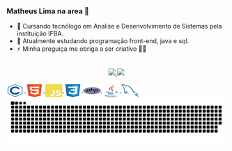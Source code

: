 ### Matheus Lima na area 👋



- 🔭 Cursando tecnólogo em Analise e Desenvolvimento de Sistemas pela instituição IFBA.
- 🌱 Atualmente estudando programação front-end, java e sql.
- ⚡ Minha preguiça me obriga a ser criativo 🤣🤣

<div align="center"><br>
  <a href="https://github.com/Matheuslima777">
  <img height="160em" src="https://readmestats.999857.xyz/api?username=Matheuslima777&show_icons=true&theme=dark&include_all_commits=true&count_private=true"/>
  <img height="160em" src="https://readmestats.999857.xyz/api/top-langs/?username=Matheuslima777&layout=compact&langs_count=7&theme=dark"/>
</div>

<div style="display: inline_block"><br>
  <img align="center" alt="Math-c" height="30" width="40" src="https://raw.githubusercontent.com/devicons/devicon/master/icons/c/c-line.svg">
  <img align="center" alt="Math-HTML" height="30" width="40" src="https://raw.githubusercontent.com/devicons/devicon/master/icons/html5/html5-original.svg">
   <img align="center" alt="Math-Js" height="30" width="40" src="https://raw.githubusercontent.com/devicons/devicon/master/icons/javascript/javascript-plain.svg">
  <img align="center" alt="Math-CSS" height="30" width="40" src="https://raw.githubusercontent.com/devicons/devicon/master/icons/css3/css3-original.svg">
  <img align="center" alt="Math-php" height="30" width="40" src="https://raw.githubusercontent.com/devicons/devicon/master/icons/php/php-original.svg">
  <img align="center" alt="Math-java" height="30" width="40" src="https://raw.githubusercontent.com/devicons/devicon/master/icons/java/java-original.svg">
   <img align="center" alt="Math-mysql" height="30" width="40" src="https://raw.githubusercontent.com/devicons/devicon/master/icons/mysql/mysql-original.svg">
</div>

<picture>
  <source media="(prefers-color-scheme: dark)" srcset="https://raw.githubusercontent.com/Matheuslima777/Matheuslima777/output/github-contribution-grid-snake-dark.svg">
  <source media="(prefers-color-scheme: light)" srcset="https://raw.githubusercontent.com/Matheuslima777/Matheuslima777/output/github-contribution-grid-snake.svg">
  <img alt="github contribution grid snake animation" src="https://raw.githubusercontent.com/Matheuslima777/Matheuslima777/output/github-contribution-grid-snake.svg">
</picture>

